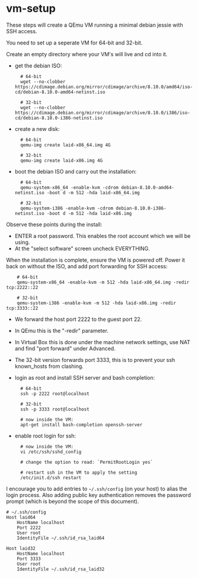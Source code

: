 # vm-setup

These steps will create a QEmu VM running a minimal debian jessie with SSH access.

You need to set up a seperate VM for 64-bit and 32-bit.

Create an empty directory where your VM's will live and cd into it.

* get the debian ISO:

        # 64-bit
        wget --no-clobber https://cdimage.debian.org/mirror/cdimage/archive/8.10.0/amd64/iso-cd/debian-8.10.0-amd64-netinst.iso

        # 32-bit
        wget --no-clobber https://cdimage.debian.org/mirror/cdimage/archive/8.10.0/i386/iso-cd/debian-8.10.0-i386-netinst.iso

* create a new disk:

        # 64-bit
        qemu-img create laid-x86_64.img 4G

        # 32-bit
        qemu-img create laid-x86.img 4G

* boot the debian ISO and carry out the installation:

        # 64-bit
        qemu-system-x86_64 -enable-kvm -cdrom debian-8.10.0-amd64-netinst.iso -boot d -m 512 -hda laid-x86_64.img

        # 32-bit
        qemu-system-i386 -enable-kvm -cdrom debian-8.10.0-i386-netinst.iso -boot d -m 512 -hda laid-x86.img

Observe these points during the install:

* ENTER a root password. This enables the root account which we will be using.
* At the "select software" screen uncheck EVERYTHING.

When the installation is complete, ensure the VM is powered off. Power it back on without the ISO, and add port forwarding for SSH access:

        # 64-bit
        qemu-system-x86_64 -enable-kvm -m 512 -hda laid-x86_64.img -redir tcp:2222::22

        # 32-bit
        qemu-system-i386 -enable-kvm -m 512 -hda laid-x86.img -redir tcp:3333::22

* We forward the host port 2222 to the guest port 22.
* In QEmu this is the "-redir" parameter.
* In Virtual Box this is done under the machine network settings, use NAT and find "port forward" under Advanced.
* The 32-bit version forwards port 3333, this is to prevent your ssh known_hosts from clashing.
* login as root and install SSH server and bash completion:

        # 64-bit
        ssh -p 2222 root@localhost

        # 32-bit
        ssh -p 3333 root@localhost

        # now inside the VM:
        apt-get install bash-completion openssh-server

* enable root login for ssh:

        # now inside the VM:
        vi /etc/ssh/sshd_config

        # change the option to read: `PermitRootLogin yes`

        # restart ssh in the VM to apply the setting
        /etc/init.d/ssh restart

I encourage you to add entries to `~/.ssh/config` (on your host) to alias the login process. Also adding public key authentication removes the password prompt (which is beyond the scope of this document).

    # ~/.ssh/config
    Host laid64
        HostName localhost
        Port 2222
        User root
        IdentityFile ~/.ssh/id_rsa_laid64

    Host laid32
        HostName localhost
        Port 3333
        User root
        IdentityFile ~/.ssh/id_rsa_laid32
